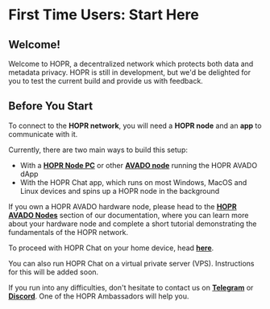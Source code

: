<!-- ---
description: Getting started with HOPR
--- -->

# First Time Users: Start Here

## Welcome!

Welcome to HOPR, a decentralized network which protects both data and metadata privacy. HOPR is still in development, but we'd be delighted for you to test the current build and provide us with feedback.

## Before You Start

To connect to the **HOPR network**, you will need a **HOPR node** and an **app** to communicate with it.

Currently, there are two main ways to build this setup:

- With a [**HOPR Node PC**](https://hoprnet.org/node) or other [**AVADO node**](https://ava.do/) running the HOPR AVADO dApp
- With the HOPR Chat app, which runs on most Windows, MacOS and Linux devices and spins up a HOPR node in the background

If you own a HOPR AVADO hardware node, please head to the [**HOPR AVADO Nodes**](../hopr-avado-node-tutorial/setting-up-your-avado-node.md) section of our documentation, where you can learn more about your hardware node and complete a short tutorial demonstrating the fundamentals of the HOPR network.

To proceed with HOPR Chat on your home device, head [**here**](../hopr-chat-tutorial/quickstart.md).

You can also run HOPR Chat on a virtual private server \(VPS\). Instructions for this will be added soon.

If you run into any difficulties, don't hesitate to contact us on [**Telegram**](https://t.me/hoprnet) or [**Discord**](https://discord.com/invite/dEAWC4G). One of the HOPR Ambassadors will help you.
